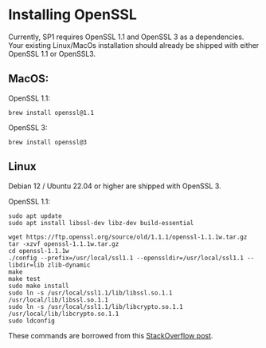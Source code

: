# Installing OpenSSL

Currently, SP1 requires OpenSSL 1.1 and OpenSSL 3 as a dependencies. Your existing Linux/MacOs installation
should already be shipped with either OpenSSL 1.1 or OpenSSL3. 

## MacOS:

OpenSSL 1.1:

`brew install openssl@1.1`

OpenSSL 3:

`brew install openssl@3`

## Linux

Debian 12 / Ubuntu 22.04 or higher are shipped with OpenSSL 3.

OpenSSL 1.1:

```
sudo apt update
sudo apt install libssl-dev libz-dev build-essential
```

```
wget https://ftp.openssl.org/source/old/1.1.1/openssl-1.1.1w.tar.gz
tar -xzvf openssl-1.1.1w.tar.gz
cd openssl-1.1.1w
./config --prefix=/usr/local/ssl1.1 --openssldir=/usr/local/ssl1.1 --libdir=lib zlib-dynamic
make
make test
sudo make install
sudo ln -s /usr/local/ssl1.1/lib/libssl.so.1.1 /usr/local/lib/libssl.so.1.1
sudo ln -s /usr/local/ssl1.1/lib/libcrypto.so.1.1 /usr/local/lib/libcrypto.so.1.1
sudo ldconfig
```

These commands are borrowed from this [StackOverflow post](https://askubuntu.com/questions/1102803/how-to-upgrade-openssl-1-1-0-to-1-1-1-in-ubuntu-18-04).